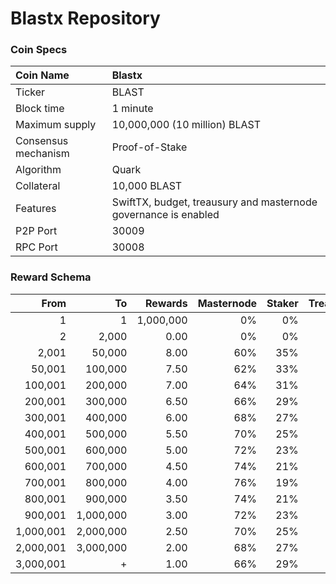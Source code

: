 # Blastx Repository

### Coin Specs

Coin Name | Blastx
:--- | :---
Ticker | BLAST
Block time | 1 minute
Maximum supply | 10,000,000 (10 million) BLAST
Consensus mechanism | Proof-of-Stake
Algorithm | Quark
Collateral | 10,000 BLAST
Features | SwiftTX, budget, treausury and masternode governance is enabled
P2P Port | 30009
RPC Port | 30008

### Reward Schema

From | To | Rewards | Masternode | Staker | Treasury
---: | ---: | ---: | ---: | ---: | ---:
1         | 1         | 1,000,000 | 0%  | 0%  | 0%
2         | 2,000     | 0.00      | 0%  | 0%  | 0%
2,001     | 50,000    | 8.00      | 60% | 35% | 5%
50,001    | 100,000   | 7.50      | 62% | 33% | 5%
100,001   | 200,000   | 7.00      | 64% | 31% | 5%
200,001   | 300,000   | 6.50      | 66% | 29% | 5%
300,001   | 400,000   | 6.00      | 68% | 27% | 5%
400,001   | 500,000   | 5.50      | 70% | 25% | 5%
500,001   | 600,000   | 5.00      | 72% | 23% | 5%
600,001   | 700,000   | 4.50      | 74% | 21% | 5%
700,001   | 800,000   | 4.00      | 76% | 19% | 5%
800,001   | 900,000   | 3.50      | 74% | 21% | 5%
900,001   | 1,000,000 | 3.00      | 72% | 23% | 5%
1,000,001 | 2,000,000 | 2.50      | 70% | 25% | 5%
2,000,001 | 3,000,000 | 2.00      | 68% | 27% | 5%
3,000,001 | +         | 1.00      | 66% | 29% | 5%










